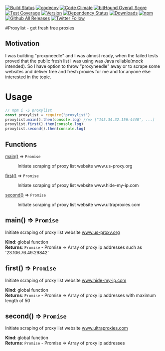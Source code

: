 [![Build Status](https://travis-ci.org/selfrefactor/proxylist.svg?branch=master)](https://travis-ci.org/selfrefactor/proxylist)
[![codecov](https://codecov.io/gh/selfrefactor/proxylist/branch/master/graph/badge.svg)](https://codecov.io/gh/selfrefactor/proxylist)
[![Code Climate](https://codeclimate.com/github/selfrefactor/proxylist/badges/gpa.svg)](https://codeclimate.com/github/selfrefactor/proxylist)
[![bitHound Overall Score](https://www.bithound.io/github/selfrefactor/proxyneedle/badges/score.svg)](https://www.bithound.io/github/selfrefactor/proxyneedle)
[![Test Coverage](https://codeclimate.com/github/selfrefactor/proxylist/badges/coverage.svg)](https://codeclimate.com/github/selfrefactor/proxylist/coverage)
[![Version](https://img.shields.io/npm/v/proxylist.svg)](https://www.npmjs.com/package/proxylist)
[![Dependency Status](https://david-dm.org/selfrefactor/proxylist.svg)](https://david-dm.org/selfrefactor/proxylist)
[![Downloads](https://img.shields.io/npm/dt/proxylist.svg)](https://www.npmjs.com/package/proxylist)
[![npm](https://img.shields.io/npm/dm/proxylist.svg?maxAge=2592000?style=flat-square)]()
[![Github All Releases](https://img.shields.io/github/downloads/selfrefactor/proxylist/total.svg?maxAge=2592000)]()
[![Twitter Follow](https://img.shields.io/twitter/follow/self_refactor.svg?style=social&label=Follow&maxAge=2592000?style=flat-square)]()

#Proxylist - get fresh free proxies

## Motivation

I was building "proxyneedle" and I was almost ready, when the failed tests
proved that the public fresh list I was using was Java reliable(mock intended).
So I have option to throw "proxyneedle" away or to scrape some websites and
deliver free and fresh proxies for me and for anyone else interested in the topic.

# Usage

```javascript
// npm i -S proxylist
const proxylist = require("proxylist")
proxylist.main().then(console.log) //=> ["145.34.32.156:4440", ...]
proxylist.first().then(console.log)
proxylist.second().then(console.log)
```

## Functions

<dl>
<dt><a href="#main">main()</a> ⇒ <code>Promise</code></dt>
<dd><p>Initiate scraping of proxy list website www.us-proxy.org</p>
</dd>
<dt><a href="#first">first()</a> ⇒ <code>Promise</code></dt>
<dd><p>Initiate scraping of proxy list website www.hide-my-ip.com</p>
</dd>
<dt><a href="#second">second()</a> ⇒ <code>Promise</code></dt>
<dd><p>Initiate scraping of proxy list website www.ultraproxies.com</p>
</dd>
</dl>

<a name="main"></a>

## main() ⇒ <code>Promise</code>
Initiate scraping of proxy list website www.us-proxy.org

**Kind**: global function  
**Returns**: <code>Promise</code> - Promise => Array of proxy ip addresses such as '23.106.76.49:29842'  
<a name="first"></a>

## first() ⇒ <code>Promise</code>
Initiate scraping of proxy list website www.hide-my-ip.com

**Kind**: global function  
**Returns**: <code>Promise</code> - Promise => Array of proxy ip addresses with maximum length of 50  
<a name="second"></a>

## second() ⇒ <code>Promise</code>
Initiate scraping of proxy list website www.ultraproxies.com

**Kind**: global function  
**Returns**: <code>Promise</code> - Promise => Array of proxy ip addresses  
